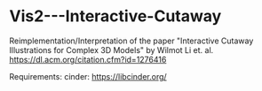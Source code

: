 # Vis2---Interactive-Cutaway

Reimplementation/Interpretation of the paper "Interactive Cutaway Illustrations for Complex 3D Models" by Wilmot Li et. al.
https://dl.acm.org/citation.cfm?id=1276416


Requirements: cinder: https://libcinder.org/
